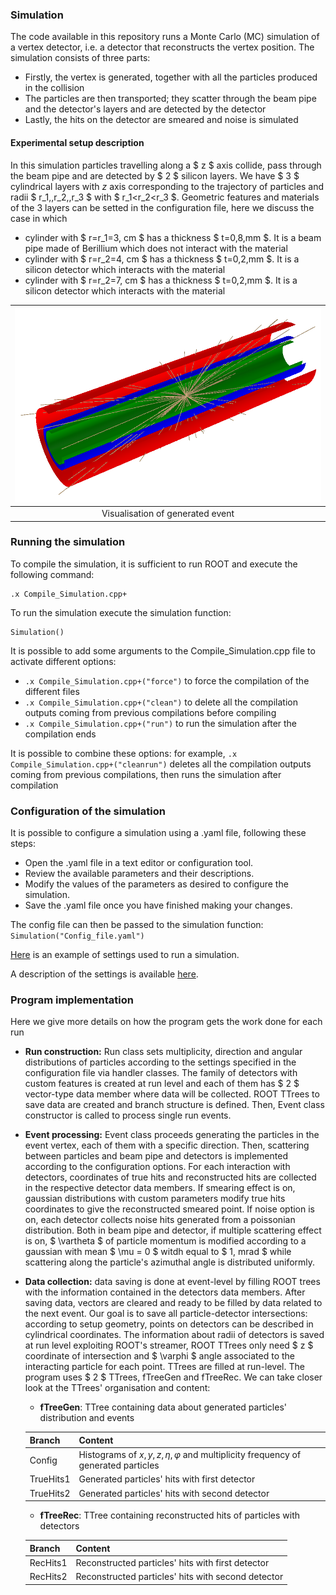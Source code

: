 ### Simulation

The code available in this repository runs a Monte Carlo (MC) simulation of a vertex detector, i.e. a detector that reconstructs the vertex position. The simulation consists of three parts:
- Firstly, the vertex is generated, together with all the particles produced in the collision
- The particles are then transported; they scatter through the beam pipe and the detector's layers and are detected by the detector
- Lastly, the hits on the detector are smeared and noise is simulated

#### Experimental setup description
In this simulation particles travelling along a $ z $ axis collide, pass through the beam pipe and are detected by $ 2 $ silicon layers. We have $ 3 $ cylindrical layers with $z$ axis corresponding to the trajectory of particles and radii $ r_1,\,r_2,\,r_3 $ with $ r_1<r_2<r_3 $. Geometric features and materials of the $3$ layers can be setted in the configuration file, here we discuss the case in which 
-   cylinder with $ r=r_1=3\, cm $ has a thickness $ t=0,8\,mm $. It is a beam pipe made of Berillium which does not interact with the material  
-   cylinder with $ r=r_2=4\, cm $ has a thickness $ t=0,2\,mm $. It is a silicon detector  which interacts with the material  
-   cylinder with $ r=r_2=7\, cm $ has a thickness $ t=0,2\,mm $. It is a silicon detector which interacts with the material  

|![Event](Figures/Event_visual.png)| 
|:--:| 
|Visualisation of generated event| 

### Running the simulation
To compile the simulation, it is sufficient to run ROOT and execute the following command:
```
.x Compile_Simulation.cpp+
```
To run the simulation execute the simulation function:
```
Simulation()
```

It is possible to add some arguments to the Compile_Simulation.cpp file to activate different options:
- `.x Compile_Simulation.cpp+("force")` to force the compilation of the different files
- `.x Compile_Simulation.cpp+("clean")` to delete all the compilation outputs coming from previous compilations before compiling
- `.x Compile_Simulation.cpp+("run")` to run the simulation after the compilation ends

It is possible to combine these options: for example, `.x Compile_Simulation.cpp+("cleanrun")` deletes all the compilation outputs coming from previous compilations, then runs the simulation after compilation

### Configuration of the simulation
It is possible to configure a simulation using a .yaml file, following these steps:

- Open the .yaml file in a text editor or configuration tool.
- Review the available parameters and their descriptions.
- Modify the values of the parameters as desired to configure the simulation.
- Save the .yaml file once you have finished making your changes.

The config file can then be passed to the simulation function: `Simulation("Config_file.yaml")`

[Here](https://github.com/Bizzzio/TANS/blob/main/Config_Run.yaml) is an example of settings used to run a simulation.

A description of the settings is available [here](Settings.md).

### Program implementation
Here we give more details on how the program gets the work done for each run

- **Run construction:** Run class sets multiplicity, direction and angular distributions of particles according to the settings specified in the configuration file via handler classes. The family of detectors with custom features is created at run level and each of them has $ 2 $ vector-type data member where data will be collected. ROOT TTrees to save data are created and branch structure is defined. Then, Event class constructor is called to process single run events. 

- **Event processing:** Event class proceeds generating the particles in the event vertex, each of them with a specific direction. Then, scattering between particles and beam pipe and detectors is implemented according to the configuration options. For each interaction with detectors, coordinates of true hits and reconstructed hits are collected in the respective detector data members. If smearing effect is on, gaussian distributions with custom parameters modify true hits coordinates to give the reconstructed smeared point. If noise option is on, each detector collects noise hits generated from a poissonian distribution. Both in beam pipe and detector, if multiple scattering effect is on, $ \vartheta $ of particle momentum is modified according to a gaussian with mean $ \mu = 0 $ witdh equal to $ 1\, mrad $ while scattering along the particle's azimuthal angle is distributed uniformly. 

- **Data collection:** data saving is done at event-level by filling ROOT trees with the information contained in the detectors data members. After saving data, vectors are cleared and ready to be filled by data related to the next event. Our goal is to save all particle-detector intersections: according to setup geometry, points on detectors can be described in cylindrical coordinates. The information about radii of detectors is saved at run level exploiting ROOT's streamer, ROOT TTrees only need $ z $ coordinate of intersection and $ \varphi $ angle associated to the interacting particle for each point. TTrees are filled at run-level. The program uses $ 2 $ TTrees, fTreeGen and fTreeRec. We can take closer look at the TTrees' organisation and content:
    - **fTreeGen**: TTree containing data about generated particles' distribution and events  

    | Branch        | Content                     |
    | -----------           |   -------                     |
    | Config     | Histograms of $x,y,z,\eta,\varphi$   and multiplicity frequency of generated   particles                       |
    | TrueHits1  | Generated particles' hits with first     detector                       |
    | TrueHits2  | Generated particles' hits with second    detector                       |

    - **fTreeRec**: TTree containing reconstructed hits of particles with detectors

    | Branch        | Content                     |
    | -----------           |   -------                     |
    | RecHits1    | Reconstructed particles' hits with  first detector                       |
    | RecHits2    | Reconstructed particles' hits with  second detector                       |
